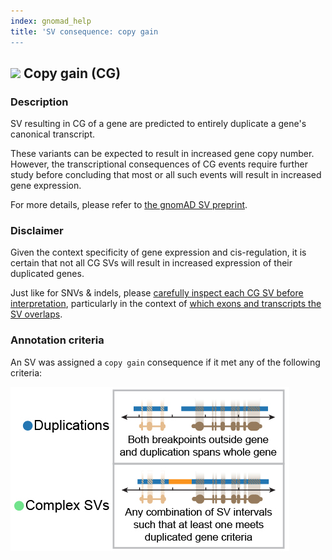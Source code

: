 ```yaml
---
index: gnomad_help  
title: 'SV consequence: copy gain 
---
```


## ![](https://placehold.it/15/2376B2/000000?text=+) Copy gain (CG)

### Description

SV resulting in CG of a gene are predicted to entirely duplicate a gene's canonical transcript.  

These variants can be expected to result in increased gene copy number. However, the transcriptional consequences of CG events require further study before concluding that most or all such events will result in increased gene expression.  

For more details, please refer to [the gnomAD SV preprint](https://broad.io/gnomad_sv).  

### Disclaimer

Given the context specificity of gene expression and cis-regulation, it is certain that not all CG SVs will result in increased expression of their duplicated genes. 

Just like for SNVs & indels, please [carefully inspect each CG SV before interpretation](https://broad.io/gnomad_drugs), particularly in the context of [which exons and transcripts the SV overlaps](https://broad.io/tx_annotation).

### Annotation criteria

An SV was assigned a `copy gain` consequence if it met any of the following criteria:

![Predicted loss-of-function (pLoF)](gnomAD_browser.effect_schematics_CG.jpg)    
